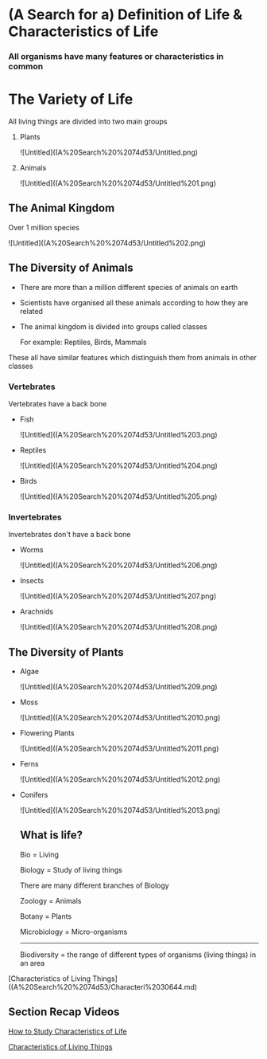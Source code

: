# (A Search for a) Definition of Life & Characteristics of Life

### **All organisms have many features or characteristics in common**

# The Variety of Life

All living things are divided into two main groups

1. Plants
    
    ![Untitled]((A%20Search%20%2074d53/Untitled.png)
    
2. Animals
    
    ![Untitled]((A%20Search%20%2074d53/Untitled%201.png)
    

## The Animal Kingdom

Over 1 million species

![Untitled]((A%20Search%20%2074d53/Untitled%202.png)

## The Diversity of Animals

- There are more than a million different species of animals on earth
- Scientists have organised all these animals according to how they are related
- The animal kingdom is divided into groups called classes
    
    For example: Reptiles, Birds, Mammals
    

These all have similar features which distinguish them from animals in other classes

### Vertebrates

Vertebrates have a back bone

- Fish
    
    ![Untitled]((A%20Search%20%2074d53/Untitled%203.png)
    
- Reptiles
    
    ![Untitled]((A%20Search%20%2074d53/Untitled%204.png)
    
- Birds
    
    ![Untitled]((A%20Search%20%2074d53/Untitled%205.png)
    

### Invertebrates

Invertebrates don't have a back bone

- Worms
    
    ![Untitled]((A%20Search%20%2074d53/Untitled%206.png)
    
- Insects
    
    ![Untitled]((A%20Search%20%2074d53/Untitled%207.png)
    
- Arachnids
    
    ![Untitled]((A%20Search%20%2074d53/Untitled%208.png)
    

## The Diversity of Plants

- Algae
    
    ![Untitled]((A%20Search%20%2074d53/Untitled%209.png)
    
- Moss
    
    ![Untitled]((A%20Search%20%2074d53/Untitled%2010.png)
    
- Flowering Plants
    
    ![Untitled]((A%20Search%20%2074d53/Untitled%2011.png)
    
- Ferns
    
    ![Untitled]((A%20Search%20%2074d53/Untitled%2012.png)
    
- Conifers
    
    ![Untitled]((A%20Search%20%2074d53/Untitled%2013.png)
    
    ## What is life?
    
    Bio = Living
    
    Biology = Study of living things
    
    There are many different branches of Biology
    
    Zoology = Animals
    
    Botany = Plants
    
    Microbiology = Micro-organisms
    
    ---
    
    Biodiversity = the range of different types of organisms (living things) in an area
    

[Characteristics of Living Things]((A%20Search%20%2074d53/Characteri%2030644.md)

## Section Recap Videos

[How to Study Characteristics of Life](https://youtu.be/1HTdcNvMlZI)

[Characteristics of Living Things](https://youtu.be/h_2eykxl-dw)